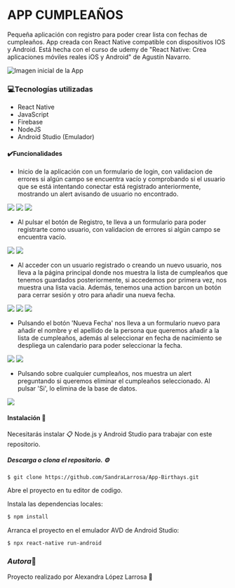 # APP CUMPLEAÑOS

Pequeña aplicación con registro para poder crear lista con fechas de cumpleaños.
App creada con React Native compatible con dispositivos IOS y Android. 
Está hecha con el curso de udemy de "React Native: Crea aplicaciones móviles reales iOS y Android" de Agustín Navarro. 


![Imagen inicial de la App](https://media.giphy.com/media/cjF2YkiamjIexWtp06/giphy.gif)

### 💻Tecnologías utilizadas 

- React Native
- JavaScript
- Firebase
- NodeJS
- Android Studio (Emulador)


#### ✔️Funcionalidades 
- Inicio de la aplicación con un formulario de login, con validacion de errores si algún campo se encuentra vacío y comprobando si el usuario que se está intentando conectar está registrado anteriormente, mostrando un alert avisando de usuario no encontrado.
  
<div display="flex">
    <img src="https://github.com/SandraLarrosa/App-Birthays/blob/master/src/assets/images/appbirthdays/initApp.png">
    <img src="https://github.com/SandraLarrosa/App-Birthays/blob/master/src/assets/images/appbirthdays/errorEmpyLogin.png">
    <img src="https://github.com/SandraLarrosa/App-Birthays/blob/master/src/assets/images/appbirthdays/errorUserNotFound.png">
</div>

- Al pulsar el botón de Registro, te lleva a un formulario para poder registrarte como usuario, con validacion de errores si algún campo se encuentra vacío. 

<div display="flex">
    <img src="https://github.com/SandraLarrosa/App-Birthays/blob/master/src/assets/images/appbirthdays/registerForm.png">
    <img src="https://github.com/SandraLarrosa/App-Birthays/blob/master/src/assets/images/appbirthdays/errorFormRegister.png">
</div>

- Al acceder con un usuario registrado o creando un nuevo usuario, nos lleva a la página principal donde nos muestra la lista de cumpleaños que tenemos guardados posteriormente, si accedemos por primera vez, nos muestra una lista vacia. Además, tenemos una action barcon un botón para cerrar sesión y otro para añadir una nueva fecha.

<div display="flex">
    <img src="https://github.com/SandraLarrosa/App-Birthays/blob/master/src/assets/images/appbirthdays/listBirthdays.png">
    <img src="https://github.com/SandraLarrosa/App-Birthays/blob/master/src/assets/images/appbirthdays/listBirthdays2.png">
        <img src="https://github.com/SandraLarrosa/App-Birthays/blob/master/src/assets/images/appbirthdays/closeSession.png">
</div>

- Pulsando el botón 'Nueva Fecha' nos lleva a un formulario nuevo para añadir el nombre y el apellido de la persona que queremos añadir a la lista de cumpleaños, además al seleccionar en fecha de nacimiento se despliega un calendario para poder seleccionar la fecha.

<div display="flex">
    <img src="https://github.com/SandraLarrosa/App-Birthays/blob/master/src/assets/images/appbirthdays/addBirthday.png">
    <img src="https://github.com/SandraLarrosa/App-Birthays/blob/master/src/assets/images/appbirthdays/selectDate.png">
</div>

- Pulsando sobre cualquier cumpleaños, nos muestra un alert preguntando si queremos eliminar el cumpleaños seleccionado. Al pulsar 'Si', lo elimina de la base de datos.

<div display="flex">
    <img src="https://github.com/SandraLarrosa/App-Birthays/blob/master/src/assets/images/appbirthdays/deleteBirthday.png">
</div>


#### Instalación 🔧
Necesitarás instalar 📋 Node.js y Android Studio para trabajar con este repositorio.



##### Descarga o clona el repositorio. ⚙️
```bash 
$ git clone https://github.com/SandraLarrosa/App-Birthays.git
```
Abre el proyecto en tu editor de codigo.

Instala las dependencias locales:
```bash
$ npm install
```
Arranca el proyecto en el emulador AVD de Android Studio:
```bash
$ npx react-native run-android
```

### *Autora*🌸
Proyecto realizado por Alexandra López Larrosa 🌠